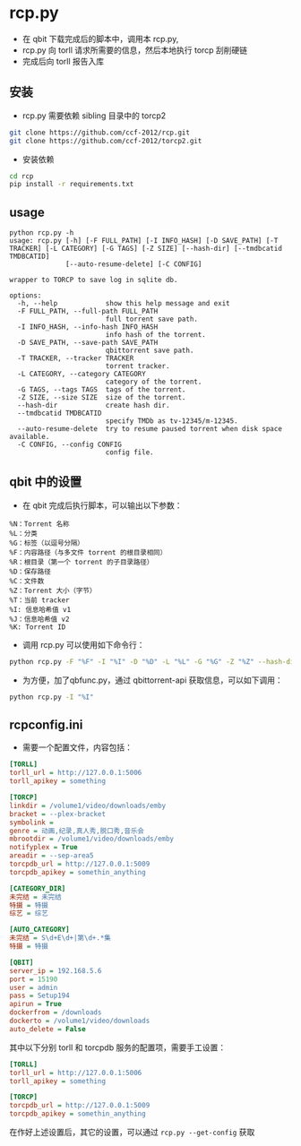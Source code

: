 # rcp.py 
* 在 qbit 下载完成后的脚本中，调用本 rcp.py,
* rcp.py 向 torll 请求所需要的信息，然后本地执行 torcp 刮削硬链
* 完成后向 torll 报告入库


## 安装
* rcp.py 需要依赖 sibling 目录中的 torcp2
```sh
git clone https://github.com/ccf-2012/rcp.git
git clone https://github.com/ccf-2012/torcp2.git

```
* 安装依赖
```sh
cd rcp
pip install -r requirements.txt
```


## usage
```
python rcp.py -h
usage: rcp.py [-h] [-F FULL_PATH] [-I INFO_HASH] [-D SAVE_PATH] [-T TRACKER] [-L CATEGORY] [-G TAGS] [-Z SIZE] [--hash-dir] [--tmdbcatid TMDBCATID]
              [--auto-resume-delete] [-C CONFIG]

wrapper to TORCP to save log in sqlite db.

options:
  -h, --help            show this help message and exit
  -F FULL_PATH, --full-path FULL_PATH
                        full torrent save path.
  -I INFO_HASH, --info-hash INFO_HASH
                        info hash of the torrent.
  -D SAVE_PATH, --save-path SAVE_PATH
                        qbittorrent save path.
  -T TRACKER, --tracker TRACKER
                        torrent tracker.
  -L CATEGORY, --category CATEGORY
                        category of the torrent.
  -G TAGS, --tags TAGS  tags of the torrent.
  -Z SIZE, --size SIZE  size of the torrent.
  --hash-dir            create hash dir.
  --tmdbcatid TMDBCATID
                        specify TMDb as tv-12345/m-12345.
  --auto-resume-delete  try to resume paused torrent when disk space available.
  -C CONFIG, --config CONFIG
                        config file.
```

## qbit 中的设置
* 在 qbit 完成后执行脚本，可以输出以下参数：
```
%N：Torrent 名称
%L：分类
%G：标签（以逗号分隔）
%F：内容路径（与多文件 torrent 的根目录相同）
%R：根目录（第一个 torrent 的子目录路径）
%D：保存路径
%C：文件数
%Z：Torrent 大小（字节）
%T：当前 tracker
%I: 信息哈希值 v1
%J：信息哈希值 v2
%K: Torrent ID
```

* 调用 rcp.py 可以使用如下命令行：
```sh
python rcp.py -F "%F" -I "%I" -D "%D" -L "%L" -G "%G" -Z "%Z" --hash-dir
```

* 为方便，加了qbfunc.py，通过 qbittorrent-api 获取信息，可以如下调用：
```sh
python rcp.py -I "%I"
```

## rcpconfig.ini
* 需要一个配置文件，内容包括：
```ini
[TORLL]
torll_url = http://127.0.0.1:5006
torll_apikey = something

[TORCP]
linkdir = /volume1/video/downloads/emby
bracket = --plex-bracket
symbolink =
genre = 动画,纪录,真人秀,脱口秀,音乐会
mbrootdir = /volume1/video/downloads/emby
notifyplex = True
areadir = --sep-area5
torcpdb_url = http://127.0.0.1:5009
torcpdb_apikey = somethin_anything

[CATEGORY_DIR]
未完结 = 未完结
特摄 = 特摄
综艺 = 综艺

[AUTO_CATEGORY]
未完结 = S\d+E\d+|第\d+.*集
特摄 = 特摄

[QBIT]
server_ip = 192.168.5.6
port = 15190
user = admin
pass = Setup194
apirun = True
dockerfrom = /downloads
dockerto = /volume1/video/downloads
auto_delete = False
```

其中以下分别 torll 和 torcpdb 服务的配置项，需要手工设置：
```ini
[TORLL]
torll_url = http://127.0.0.1:5006
torll_apikey = something

[TORCP]
torcpdb_url = http://127.0.0.1:5009
torcpdb_apikey = somethin_anything
```

在作好上述设置后，其它的设置，可以通过 `rcp.py --get-config` 获取



